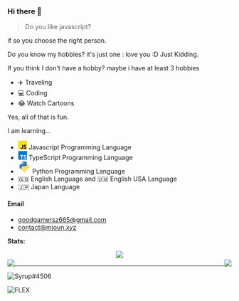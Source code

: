 ### Hi there 👋

> Do you like javascript?

if so you choose the right person.

Do you know my hobbies? it's just one : love you :D Just Kidding.

If you think I don't have a hobby? maybe i have at least 3 hobbies
- ✈️ Traveling
- 💻 Coding
- 😂 Watch Cartoons

Yes, all of that is fun.

I am learning...
- <img height="20" width="20" src="./icons/javascript.svg" /> Javascript Programming Language
- <img height="20" width="20" src="./icons/typescript.svg" /> TypeScript Programming Language
- <img height="28" width="28" src="./icons/python.svg" /> Python Programming Language
- 🇬🇧 English Language and 🇺🇲 English USA Language
- 🇯🇵 Japan Language

#### Email
- goodgamersz665@gmail.com
- contact@mioun.xyz

**Stats:**  


<div align="center"><img src="https://github-profile-trophy.vercel.app/?username=Syrup&theme=dracula&count_private=true"></div>
<img align="left" src="https://github-readme-stats.vercel.app/api?username=syrup&show_icons=true&hide_border=true&theme=tokyonight"><img align="right" src="https://github-readme-stats.vercel.app/api/top-langs/?username=Syrup&theme=tokyonight&hide=batchfile">

---

![Syrup#4506](https://discord.c99.nl/widget/theme-1/681843628317868049.png)

![FLEX](https://github-readme-stats.vercel.app/api?username=syrup&theme=nightowl&show_icons=true)
